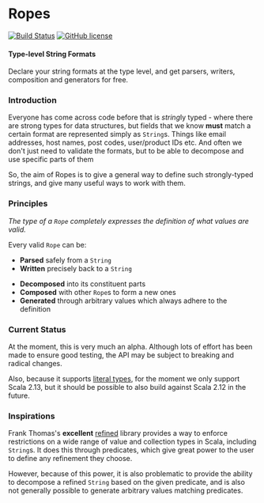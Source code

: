 Ropes
=====
[![Build Status](https://travis-ci.com/howyp/ropes.svg?branch=master)](https://travis-ci.com/howyp/ropes) 
[![GitHub license](https://img.shields.io/github/license/howyp/ropes.svg)](https://github.com/howyp/ropes/blob/master/LICENSE)
#### Type-level String Formats

Declare your string formats at the type level, and
get parsers, writers, composition and generators for free.

### Introduction

Everyone has come across code before that is *string*ly typed - where
there are strong types for data structures, but fields that we know
**must** match a certain format are represented simply as `String`s.
Things like email addresses, host names, post codes, user/product IDs
etc. And often we don't just need to validate the formats, but to be
able to decompose and use specific parts of them

So, the aim of Ropes is to give a general way to define such
strongly-typed strings, and give many useful ways to work with them.

### Principles

_The type of a `Rope` completely expresses the definition of what values
are valid._

Every valid `Rope` can be:
* **Parsed** safely from a `String`
* **Written** precisely back to a `String`
- **Decomposed** into its constituent parts
- **Composed** with other `Rope`s to form a new ones
- **Generated** through arbitrary values which always adhere to the
  definition

### Current Status

At the moment, this is very much an alpha. Although lots of effort has
been made to ensure good testing, the API may be subject to breaking and
radical changes.

Also, because it supports
[literal types](https://docs.scala-lang.org/sips/42.type.html), for the
moment we only support Scala 2.13, but it should be possible to also
build against Scala 2.12 in the future.

### Inspirations

Frank Thomas's **excellent**
[refined](https://github.com/fthomas/refined) library provides a way to enforce
restrictions on a wide range of value and collection types in Scala,
including `String`s. It does this through predicates, which give
great power to the user to define any refinement they choose.

However, because of this power, it is also problematic to provide the
ability to decompose a refined `String` based on the given predicate,
and is also not generally possible to generate arbitrary values matching
predicates.